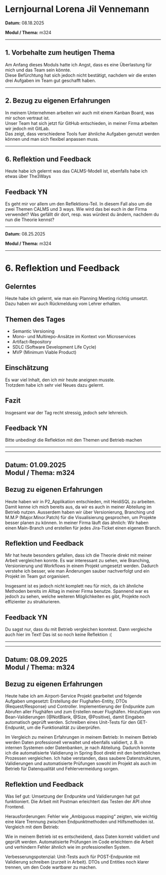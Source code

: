 # Lernjournal Lorena Jil Vennemann
 
**Datum:** 08.18.2025

**Modul / Thema:** m324

---

## 1. Vorbehalte zum heutigen Thema
Am Anfang dieses Moduls hatte ich Angst, dass es eine Überlastung für mich und das Team sein könnte.  
Diese Befürchtung hat sich jedoch nicht bestätigt, nachdem wir die ersten drei Aufgaben im Team gut geschafft haben.

---

## 2. Bezug zu eigenen Erfahrungen
In meinem Unternehmen arbeiten wir auch mit einem Kanban Board, was mir schon vertraut ist.  
Unser Team hat sich jetzt für GitHub entschieden, in meiner Firma arbeiten wir jedoch mit GitLab.  
Das zeigt, dass verschiedene Tools fuer ähnliche Aufgaben genutzt werden können und man sich flexibel anpassen muss.

---

## 6. Reflektion und Feedback
Heute habe ich gelernt was das CALMS-Modell ist, ebenfalls habe ich etwas über The3Ways

## Feedback YN
Es geht mir vor allem um den Reflektions-Teil. In diesem Fall also um die zwei Themen CALMS und 3 ways. Wie wird das bei euch in der Firma verwendet? Was gefällt dir dort, resp. was würdest du ändern, nachdem du nun die Theorie kennst?

---

**Datum:** 08.25.2025

**Modul / Thema:** m324

---

# 6. Reflektion und Feedback

## Gelerntes
Heute habe ich gelernt, wie man ein Planning Meeting richtig umsetzt.  
Dazu haben wir auch Rückmeldung vom Lehrer erhalten. 

## Themen des Tages
- Semantic Versioning  
- Mono- und Multirepo-Ansätze im Kontext von Microservices  
- Artifact-Repository  
- SDLC (Software Development Life Cycle)  
- MVP (Minimum Viable Product)  

## Einschätzung
Es war viel Inhalt, den ich mir heute aneignen musste.  
Trotzdem habe ich sehr viel Neues dazu gelernt.  

## Fazit
Insgesamt war der Tag recht stressig, jedoch sehr lehrreich.

## Feedback YN
Bitte unbedingt die Reflektion mit den Themen und Betrieb machen

---
---
**Datum:** 01.09.2025  
**Modul / Thema:** m324
---

## Bezug zu eigenen Erfahrungen
Heute haben wir in P2_Applikation entschieden, mit HeidiSQL zu arbeiten. Damit kenne ich mich bereits aus, da wir es auch in meiner Abteilung im Betrieb nutzen. Ausserdem haben wir über Versionierung, Branching und M.M.P (Major.Minor.Patch) für die Visualisierung gesprochen, um Projekte besser planen zu können. In meiner Firma läuft das ähnlich: Wir haben einen Main-Branch und erstellen für jedes Jira-Ticket einen eigenen Branch. 

## Reflektion und Feedback
Mir hat heute besonders gefallen, dass ich die Theorie direkt mit meiner Arbeit vergleichen konnte. Es war interessant zu sehen, wie Branching, Versionierung und Workflows in einem Projekt umgesetzt werden. Dadurch verstehe ich besser, wie man Änderungen sauber nachverfolgt und ein Projekt im Team gut organisiert.

Insgesamt ist es jedoch nicht komplett neu für mich, da ich ähnliche Methoden bereits im Alltag in meiner Firma benutze. Spannend war es jedoch zu sehen, welche weiteren Möglichkeiten es gibt, Projekte noch effizienter zu strukturieren.

## Feedback YN
Du sagst nur, dass du mit Betrieb vergleichen konntest. Dann vergleiche auch hier im Text! Das ist so noch keine Reflektion :(

---
---
**Datum:** 08.09.2025  
**Modul / Thema:** m324
---
## Bezug zu eigenen Erfahrungen
Heute habe ich am Airport-Service Projekt gearbeitet und folgende Aufgaben umgesetzt:
Erstellung der Flughafen-Entity, DTOs (Request/Response) und Controller.
Implementierung der Endpunkte zum Abrufen aller Flughäfen und zum Erstellen neuer Flughäfen.
Hinzufügen von Bean-Validierungen (@NotBlank, @Size, @Positive), damit Eingaben automatisch geprüft werden.
Schreiben eines Unit-Tests für den GET-Endpunkt, um die Funktionalität zu überprüfen.

Im Vergleich zu meinen Erfahrungen in meinem Betrieb:
In meinem Betrieb werden Daten professionell verwaltet und ebenfalls validiert, z. B. in internen Systemen oder Datenbanken, je nach Abteilung.
Dadurch konnte ich die automatisierte Validierung in Spring Boot direkt mit den betrieblichen Prozessen vergleichen.
Ich habe verstanden, dass saubere Datenstrukturen, Validierungen und automatisierte Prüfungen sowohl im Projekt als auch im Betrieb für Datenqualität und Fehlervermeidung sorgen.
## Reflektion und Feedback
Was lief gut:
Umsetzung der Endpunkte und Validierungen hat gut funktioniert.
Die Arbeit mit Postman erleichtert das Testen der API ohne Frontend.

Herausforderungen:
Fehler wie „Ambiguous mapping“ zeigten, wie wichtig eine klare Trennung zwischen Endpunktmethoden und Hilfsmethoden ist.
Vergleich mit dem Betrieb:

Wie in meinem Betrieb ist es entscheidend, dass Daten korrekt validiert und geprüft werden.
Automatisierte Prüfungen im Code erleichtern die Arbeit und verhindern Fehler ähnlich wie im professionellen System.

Verbesserungspotenzial:
Unit-Tests auch für POST-Endpunkte mit Validierung schreiben (zurzeit in Arbeit).
DTOs und Entities noch klarer trennen, um den Code wartbarer zu machen.
